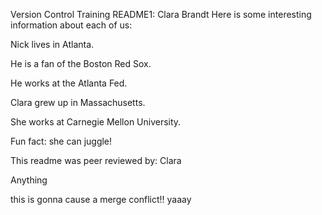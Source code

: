 Version Control Training README1: Clara Brandt
Here is some interesting information about each of us:

Nick lives in Atlanta.

He is a fan of the Boston Red Sox.

He works at the Atlanta Fed.

Clara grew up in Massachusetts.

She works at Carnegie Mellon University.

Fun fact: she can juggle!

This readme was peer reviewed by: Clara



Anything


this is gonna cause a merge conflict!! yaaay